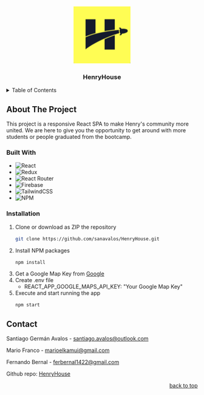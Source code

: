 <a id="readme-top"></a>

<br />
<div align="center">
  <img src="public/favicon.ico" alt="Henry" width="150" height="150">

  <h3 align="center">HenryHouse</h3>

</div>

<details>
  <summary>Table of Contents</summary>
  <ol>
    <li>
      <a href="#about-the-project">About The Project</a>
      <ul>
        <li><a href="#built-with">Built With</a></li>
      </ul>
    </li>
    <li><a href="#installation">Installation</a></li>
    <li><a href="#usage">Usage</a></li>
    <li><a href="#contact">Contact</a></li>
    <li><a href="#acknowledgments">Acknowledgments</a></li>
  </ol>
</details>

## About The Project

This project is a responsive React SPA to make Henry's community more united. We are here to give you the opportunity to get around with more students or people graduated from the bootcamp.

### Built With

- ![React](https://img.shields.io/badge/React-20232A?style=for-the-badge&logo=react&logoColor=61DAFB)
- ![Redux](https://img.shields.io/badge/redux-%23593d88.svg?style=for-the-badge&logo=redux&logoColor=white)
- ![React Router](https://img.shields.io/badge/React_Router-CA4245?style=for-the-badge&logo=react-router&logoColor=white)
- ![Firebase](https://img.shields.io/badge/firebase-%23039BE5.svg?style=for-the-badge&logo=firebase)
- ![TailwindCSS](https://img.shields.io/badge/tailwindcss-%2338B2AC.svg?style=for-the-badge&logo=tailwind-css&logoColor=white)
- ![NPM](https://img.shields.io/badge/NPM-%23000000.svg?style=for-the-badge&logo=npm&logoColor=white)

### Installation

1. Clone or download as ZIP the repository
   ```sh
   git clone https://github.com/sanavalos/HenryHouse.git
   ```
2. Install NPM packages
   ```sh
   npm install
   ```
3. Get a Google Map Key from [Google](https://mapsplatform.google.com)
4. Create .env file
   - REACT_APP_GOOGLE_MAPS_API_KEY: "Your Google Map Key"
5. Execute and start running the app
   ```sh
   npm start
   ```

## Contact

Santiago Germán Avalos - santiago.avalos@outlook.com

Mario Franco - marioelkamui@gmail.com

Fernando Bernal - ferbernal1422@gmail.com

Github repo: [HenryHouse](https://github.com/sanavalos/HenryHouse)

<p align="right"><a href="#readme-top">back to top</a></p>
